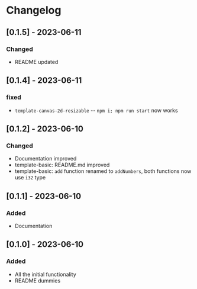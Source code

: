 # Changelog

## [0.1.5] - 2023-06-11
### Changed
- README updated

## [0.1.4] - 2023-06-11
### fixed
- `template-canvas-2d-resizable` -- `npm i; npm run start` now works  

## [0.1.2] - 2023-06-10
### Changed
- Documentation improved
- template-basic: README.md improved
- template-basic: `add` function renamed to `addNumbers`, both functions now use `i32` type

## [0.1.1] - 2023-06-10
### Added
- Documentation

## [0.1.0] - 2023-06-10
### Added
- All the initial functionality
- README dummies
